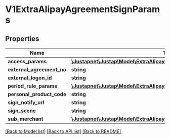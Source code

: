 # V1ExtraAlipayAgreementSignParams

## Properties
Name | Type | Description | Notes
------------ | ------------- | ------------- | -------------
**access_params** | [**\Justapnet\Justap\Model\ExtraAlipayAgreementSignParamsAccessParams**](ExtraAlipayAgreementSignParamsAccessParams.md) |  | [optional] 
**external_agreement_no** | **string** |  | [optional] 
**external_logon_id** | **string** |  | [optional] 
**period_rule_params** | [**\Justapnet\Justap\Model\ExtraAlipayAgreementSignParamsPeriodRuleParams**](ExtraAlipayAgreementSignParamsPeriodRuleParams.md) |  | [optional] 
**personal_product_code** | **string** |  | [optional] 
**sign_notify_url** | **string** |  | [optional] 
**sign_scene** | **string** |  | [optional] 
**sub_merchant** | [**\Justapnet\Justap\Model\ExtraAlipayAgreementSignParamsSubMerchant**](ExtraAlipayAgreementSignParamsSubMerchant.md) |  | [optional] 

[[Back to Model list]](../README.md#documentation-for-models) [[Back to API list]](../README.md#documentation-for-api-endpoints) [[Back to README]](../README.md)


